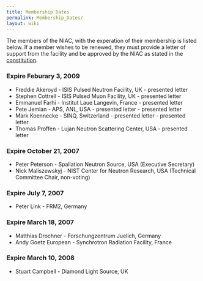 ```yaml
---
title: Membership Dates
permalink: Membership_Dates/
layout: wiki
---
```


The members of the NIAC, with the experation of their membership is
listed below. If a member wishes to be renewed, they must provide a
letter of support from the facility and be approved by the NIAC as
stated in the [constitution](NIAC "wikilink").

### Expire Feburary 3, 2009

-   Freddie Akeroyd - ISIS Pulsed Neutron Facility, UK - presented
    letter
-   Stephen Cottrell - ISIS Pulsed Muon Facility, UK - presented letter
-   Emmanuel Farhi - Institut Laue Langevin, France - presented letter
-   Pete Jemian - APS, ANL, USA - presented letter - presented letter
-   Mark Koennecke - SINQ, Switzerland - presented letter - presented
    letter
-   Thomas Proffen - Lujan Neutron Scattering Center, USA - presented
    letter

### Expire October 21, 2007

-   Peter Peterson - Spallation Neutron Source, USA (Executive
    Secretary)
-   Nick Maliszewskyj - NIST Center for Neutron Research, USA (Technical
    Committee Chair, non-voting)

### Expire July 7, 2007

-   Peter Link - FRM2, Germany

### Expire March 18, 2007

-   Matthias Drochner - Forschungzentrum Juelich, Germany
-   Andy Goetz European - Synchrotron Radiation Facility, France

### Expire March 10, 2008

-   Stuart Campbell - Diamond Light Source, UK

